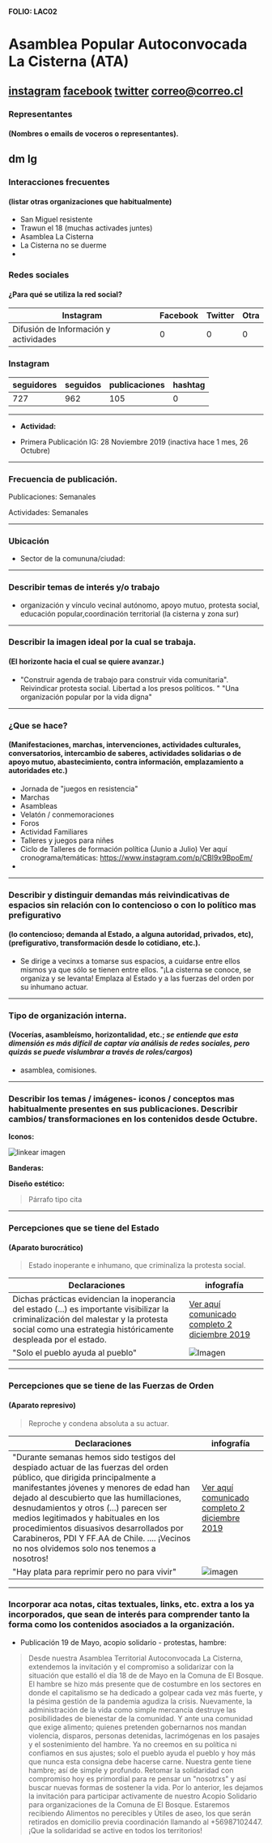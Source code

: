 #### FOLIO: LAC02
#  Asamblea Popular Autoconvocada La Cisterna (ATA)

[instagram](https://www.instagram.com/atalacisterna/)
[facebook]()
[twitter]()
<correo@correo.cl>
---

### Representantes
#### (Nombres o emails de voceros o representantes).
dm Ig
---
### Interacciones frecuentes
#### (listar otras organizaciones que habitualmente)
* San Miguel resistente
* Trawun el 18 (muchas activades juntes)
* Asamblea La Cisterna 
* La Cisterna no se duerme 
* 

### Redes sociales
#### ¿Para qué se utiliza la red social?
| Instagram | Facebook | Twitter | Otra 
|---|---|---|---|
|Difusión de Información y actividades|0|0| 0|

### **Instagram**
| seguidores | seguidos | publicaciones | hashtag 
|---|---|---|---|
|727|962|105| 0

---

* **Actividad:**   

* Primera Publicación IG: 28 Noviembre 2019 (inactiva hace 1 mes, 26 Octubre)

---
### Frecuencia de publicación.

Publicaciones: Semanales

Actividades: Semanales 

---
### Ubicación
* Sector de la comununa/ciudad:

---
### Describir temas de interés y/o trabajo
* organización y vínculo vecinal autónomo, apoyo mutuo, protesta social,  educación popular,coordinación territorial (la cisterna y zona sur)
---
### Describir la imagen ideal por la cual se trabaja.
#### (El horizonte hacia el cual se quiere avanzar.)
* "Construir agenda de trabajo para construir vida comunitaria". Reivindicar protesta social. Libertad a los presos políticos. " "Una organización popular por la vida digna"
---
### ¿Que se hace?
#### (Manifestaciones, marchas, intervenciones, actividades culturales, conversatorios, intercambio de saberes, actividades solidarias o de apoyo mutuo, abastecimiento, contra información, emplazamiento a autoridades etc.)
* Jornada de "juegos en resistencia"
* Marchas 
* Asambleas
* Velatón / conmemoraciones
* Foros
* Actividad Familiares 
* Talleres y juegos para niñes
*  Ciclo de Talleres de formación política (Junio a Julio) Ver aquí cronograma/temáticas: https://www.instagram.com/p/CBl9x9BpoEm/
* 

--- 
### Describir y distinguir demandas más reivindicativas de espacios sin relación con lo contencioso o con lo político mas prefigurativo
#### (lo contencioso; demanda al Estado, a alguna autoridad, privados, etc), (prefigurativo, transformación desde lo cotidiano, etc.).
* Se dirige a vecinxs a tomarse sus espacios, a cuidarse entre ellos mismos ya que sólo se tienen entre ellos. "¡La cisterna se conoce, se organiza y se levanta! Emplaza al Estado y a las fuerzas del orden por su inhumano actuar. 
---
### Tipo de organización interna.
#### (Vocerías, asambleísmo, horizontalidad, etc.; *se entiende que esta dimensión es más difícil de captar vía análisis de redes sociales, pero quizás se puede vislumbrar a través de roles/cargos*)
* asamblea, comisiones. 
---
### Describir los temas / imágenes- iconos / conceptos mas habitualmente presentes en sus publicaciones. Describir cambios/ transformaciones en los contenidos desde Octubre.

**Iconos:**

 ![linkear imagen](lac02.png) 

**Banderas:**

**Diseño estético:**

> Párrafo tipo cita 

---
### Percepciones que se tiene del Estado
#### (Aparato burocrático)
> Estado inoperante e inhumano, que criminaliza la protesta social. 

| Declaraciones | infografía | 
|---|---|
|Dichas prácticas evidencian la inoperancia del estado (...) es importante visibilizar la criminalización del malestar y la protesta social como una estrategia históricamente despleada por el estado. | [Ver aquí comunicado completo 2 diciembre 2019](https://www.instagram.com/p/B5okXVplE5g/) |) |
|"Solo el pueblo ayuda al pueblo"| ![Imagen](lac022.png) |)|
---
### Percepciones que se tiene de las Fuerzas de Orden
#### (Aparato represivo)
> Reproche y condena absoluta a su actuar.

| Declaraciones | infografía | 
|---|---|
|"Durante semanas hemos sido testigos del despiado actuar de las fuerzas del orden público, que dirigida principalmente a manifestantes jóvenes y menores de edad han dejado al descubierto que las humillaciones, desnudamientos y otros (...) parecen ser medios legitimados y habituales en los procedimientos disuasivos desarrollados por Carabineros, PDI Y FF.AA de Chile. .... ¡Vecinos no nos olvidemos solo nos tenemos a nosotros!| [Ver aquí comunicado completo 2 diciembre 2019](https://www.instagram.com/p/B5okXVplE5g/) |
|"Hay plata para reprimir pero no para vivir" |![imagen](lac021.png) ||


---
### Incorporar aca notas, citas textuales, links, etc. extra a los ya incorporados, que sean de interés para comprender tanto la forma como los contenidos asociados a la organización.

* Publicación 19 de Mayo, acopio solidario - protestas, hambre: 
> Desde nuestra Asamblea Territorial Autoconvocada La Cisterna, extendemos la invitación y el compromiso a solidarizar con la situación que estalló el día 18 de de Mayo en la Comuna de El Bosque.
El hambre se hizo más presente que de costumbre en los sectores en donde el capitalismo se ha dedicado a golpear cada vez más fuerte, y la pésima gestión de la pandemia agudiza la crisis. Nuevamente, la administración de la vida como simple mercancía destruye las posibilidades de bienestar de la comunidad. Y ante una comunidad que exige alimento; quienes pretenden gobernarnos nos mandan violencia, disparos, personas detenidas, lacrimógenas en los pasajes y el sostenimiento del hambre. Ya no creemos en su política ni confiamos en sus ajustes; solo el pueblo ayuda el pueblo y hoy más que nunca esta consigna debe hacerse carne. Nuestra gente tiene hambre; así de simple y profundo. Retomar la solidaridad con compromiso hoy es primordial para re pensar un "nosotrxs" y así buscar nuevas formas de sostener la vida. Por lo anterior, les dejamos la invitación para participar activamente de nuestro Acopio Solidario para organizaciones de la Comuna de El Bosque. Estaremos recibiendo Alimentos no perecibles y Útiles de aseo, los que serán retirados en domicilio previa coordinación llamando al +56987102447.
¡Que la solidaridad se active en todos los territorios!
